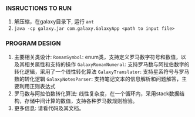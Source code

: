 ### INSRUCTIONS TO RUN

1. 解压缩，在galaxy目录下, 运行 `ant`
2. `java -cp galaxy.jar com.galaxy.GalaxyApp <path to input file>`


### PROGRAM DESIGN

1. 主要相关类设计:
    `RomanSymbol`: enum类，支持定义罗马数字符号和数值，以及其相关属性和支持的操作
	`GalaxyRomanNumeral`: 支持罗马数与阿拉伯数字的转化逻辑，采用了一个线性转化算法
	`GalaxyTranslator`: 支持星系符号与罗马数的转化逻辑
	`GalaxyNotesParser`: 支持笔记文本的信息解析和问题解答，主要利用正则表达式
2. 罗马数与阿拉伯数转化算法:
    线性复杂度，在一个循环内，采用stack数据结构，存储中间计算的数值，支持各种罗马数规则检验。
3. 更多信息:
	请看代码及其文档。